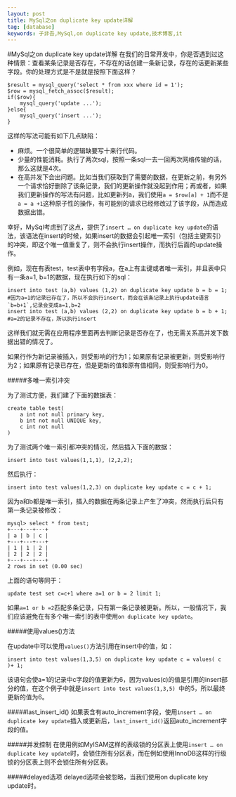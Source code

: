 ```yaml
---
layout: post
title: MySql之on duplicate key update详解
tag: [database]
keywords: 子非吾,MySql,on duplicate key update,技术博客,it
---
```

#MySql之on duplicate key update详解
在我们的日常开发中，你是否遇到过这种情景：查看某条记录是否存在，不存在的话创建一条新记录，存在的话更新某些字段。你的处理方式是不是就是按照下面这样？

	$result = mysql_query('select * from xxx where id = 1');
	$row = mysql_fetch_assoc($result);
	if($row){
		mysql_query('update ...');
	}else{
		mysql_query('insert ...');
	}
	
这样的写法可能有如下几点缺陷：

* 麻烦。一个很简单的逻辑缺要写十来行代码。    
* 少量的性能消耗。执行了两次sql，按照一条sql一去一回两次网络传输的话，那么这就是4次。    
* 在高并发下会出问题。比如当我们获取到了需要的数据，在更新之前，有另外一个请求恰好删除了该条记录，我们的更新操作就没起到作用；再或者，如果我们更新操作的写法有问题，比如更新列a，我们使用`a = $row[a] + 1`而不是`a = a +1`这种原子性的操作，有可能别的请求已经修改过了该字段，从而造成数据出错。

幸好，MySql考虑到了这点，提供了`insert … on duplicate key update`的语法，该语法在insert的时候，如果insert的数据会引起唯一索引（包括主键索引）的冲突，即这个唯一值重复了，则不会执行insert操作，而执行后面的update操作。

例如，现在有表test，test表中有字段a，在a上有主键或者唯一索引，并且表中只有一条a=1, b=1的数据，现在执行如下的sql：

	insert into test (a,b) values (1,2) on duplicate key update b = b = 1;
	#因为a=1的记录已存在了，所以不会执行insert，而会在该条记录上执行update语言`b=b+1`,记录会变成a=1,b=2
	insert into test (a,b) values (2,2) on duplicate key update b = b + 1;
	#a=2的记录不存在，所以执行insert
	
这样我们就无需在应用程序里面再去判断记录是否存在了，也无需关系高并发下数据出错的情况了。
	
如果行作为新记录被插入，则受影响的行为1；如果原有记录被更新，则受影响行为2；如果原有记录已存在，但是更新的值和原有值相同，则受影响行为0。

#####多唯一索引冲突

为了测试方便，我们建了下面的数据表：

	create table test(
		a int not null primary key,
		b int not null UNIQUE key,
		c int not null
	)	
	
为了测试两个唯一索引都冲突的情况，然后插入下面的数据：
	
	insert into test values(1,1,1), (2,2,2);
	
然后执行：
	
	insert into test values(1,2,3) on duplicate key update c = c + 1;

因为a和b都是唯一索引，插入的数据在两条记录上产生了冲突，然而执行后只有第一条记录被修改：

	mysql> select * from test;
	+---+---+---+
	| a | b | c |
	+---+---+---+
	| 1 | 1 | 2 |
	| 2 | 2 | 2 |
	+---+---+---+
	2 rows in set (0.00 sec)
	
上面的语句等同于：

	update test set c=c+1 where a=1 or b = 2 limit 1;
	
如果`a=1 or b =2`匹配多条记录，只有第一条记录被更新。所以，一般情况下，我们应该避免在有多个唯一索引的表中使用`on duplicate key update`。

#####使用values()方法 
	
在update中可以使用`values()`方法引用在insert中的值，如：

	insert into test values(1,3,5) on duplicate key update c = values( c )+ 1;
	 
该语句会使a=1的记录中c字段的值更新为6，因为values(c)的值是引用的insert部分的值，在这个例子中就是`insert into test values(1,3,5) `中的5，所以最终更新的值为6。

#####last_insert_id()
如果表含有auto_increment字段，使用`insert … on duplicate key update`插入或更新后，`last_insert_id()`返回auto_increment字段的值。

#####并发控制
在使用例如MyISAM这样的表级锁的分区表上使用`insert … on duplicate key update`时，会锁住所有分区表，而在例如使用InnoDB这样的行级锁的分区表上则不会锁住所有分区表。


#####delayed选项
delayed选项会被忽略，当我们使用on duplicate key update时。





